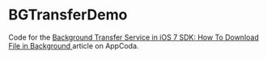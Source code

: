 # BGTransferDemo #

Code for the [ Background Transfer Service in iOS 7 SDK: How To Download File in Background ]( http://www.appcoda.com/background-transfer-service-ios7/ ) article on AppCoda.


